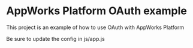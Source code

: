 # AppWorks Platform OAuth example

This project is an example of how to use OAuth with AppWorks Platform

Be sure to update the config in js/app.js